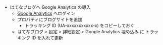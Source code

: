 - はてなブログへ Google Analytics の導入
  - [Google Analytics](https://analytics.google.com/analytics/web/?hl=ja) へログイン
  - プロパティにブログサイトを追加
    - トラッキング ID (UA-xxxxxxxxxxx-x) をコピーしておく
  - はてなブログ > 設定 > 詳細設定 > Google Analytics 埋め込み に トラッキング ID を入れて更新
